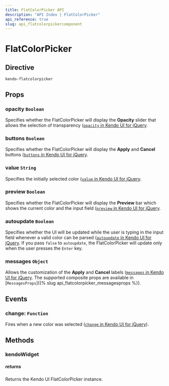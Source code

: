 ```yaml
---
title: FlatColorPicker API
description: "API Index | FlatColorPicker"
api_reference: true
slug: api_flatcolorpickercomponent
---
```


# FlatColorPicker

## Directive

`kendo-flatcolorpicker`

## Props

### opacity `Boolean`

Specifies whether the FlatColorPicker will display the **Opacity** slider that allows the selection of transparency ([`opacity` in Kendo UI for jQuery](https://docs.telerik.com/kendo-ui/api/javascript/ui/flatcolorpicker/configuration/opacity).

### buttons `Boolean`

Specifies whether the FlatColorPicker will display the **Apply** and **Cancel** buttons ([`buttons` in Kendo UI for jQuery](https://docs.telerik.com/kendo-ui/api/javascript/ui/flatcolorpicker/configuration/buttons).

### value `String`

Specifies the initially selected color ([`value` in Kendo UI for jQuery](https://docs.telerik.com/kendo-ui/api/javascript/ui/flatcolorpicker/configuration/value).

### preview `Boolean`

Specifies whether the FlatColorPicker will display the **Preview** bar which shows the current color and the input field ([`preview` in Kendo UI for jQuery](https://docs.telerik.com/kendo-ui/api/javascript/ui/flatcolorpicker/configuration/preview).

### autoupdate `Boolean`

Specifies whether the UI will be updated while the user is typing in the input field whenever a valid color can be parsed ([`autoupdate` in Kendo UI for jQuery](https://docs.telerik.com/kendo-ui/api/javascript/ui/flatcolorpicker/configuration/autoupdate). If you pass `false` to `autoupdate`, the FlatColorPicker will update only when the user presses the `Enter` key.

### messages `Object`

Allows the customization of the **Apply** and **Cancel** labels ([`messages` in Kendo UI for jQuery](https://docs.telerik.com/kendo-ui/api/javascript/ui/flatcolorpicker/configuration/messages). The supported composite props are available in [`MessagesProps`]({% slug api_flatcolorpicker_messagesprops %}).

## Events

### change: `Function`

Fires when a new color was selected ([`change` in Kendo UI for jQuery](https://docs.telerik.com/kendo-ui/api/javascript/ui/flatcolorpicker/events/change)).

## Methods

### kendoWidget

##### returns

Returns the Kendo UI FlatColorPicker instance.
